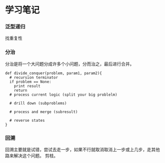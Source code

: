# 学习笔记

### 泛型递归
找重复性
### 分治
分治是将一个大问题分成许多个小问题，分而治之，最后进行合并。
```
def divide_conquer(problem, param1, param2){
  # recursion terminator
  if problem == None:
  	print result
  	return 
  # process current logic (split your big problelm)
  
  # drill down (subproblems)
  
  # process	and merge (subresult)
  
  # reverse states
}
```
### 回溯
回溯主要就是试错，尝试去走一步，如果不行就取消取消上一步或上几步，走其他路来解决这个问题。
剪枝。